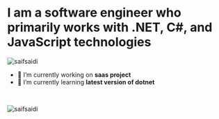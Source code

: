 <h1>I am a software engineer who primarily works with .NET, C#, and JavaScript technologies</h1>

<p align="left"> <img src="https://komarev.com/ghpvc/?username=saifsaidi&label=Profile%20views&color=0e75b6&style=flat" alt="saifsaidi" /> </p>

- 🔭 I’m currently working on **saas project**
- 🌱 I’m currently learning **latest version of dotnet**

<br />
<p><img align="left" src="https://github-readme-stats.vercel.app/api/top-langs?username=saifsaidi&show_icons=true&locale=en&layout=compact" alt="saifsaidi" /></p>
 

